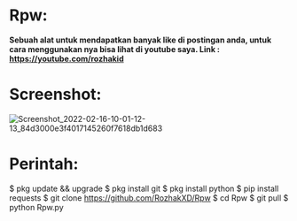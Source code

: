 # Rpw:
**Sebuah alat untuk mendapatkan banyak like di postingan anda, untuk cara menggunakan nya bisa lihat di youtube saya. Link : https://youtube.com/rozhakid**
# Screenshot:
![Screenshot_2022-02-16-10-01-12-13_84d3000e3f4017145260f7618db1d683](https://user-images.githubusercontent.com/65714340/154209011-6c7a76f3-4325-4e52-b786-9af6d946d44f.png)
# Perintah:
  $ pkg update && upgrade
  $ pkg install git
  $ pkg install python
  $ pip install requests
  $ git clone https://github.com/RozhakXD/Rpw
  $ cd Rpw
  $ git pull
  $ python Rpw.py
